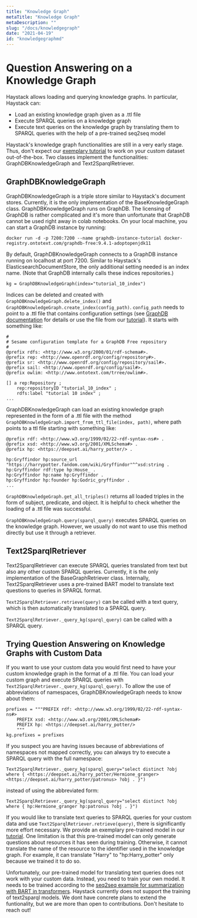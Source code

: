 ```yaml
---
title: "Knowledge Graph"
metaTitle: "Knowledge Graph"
metaDescription: ""
slug: "/docs/knowledgegraph"
date: "2021-04-19"
id: "knowledgegraphmd"
---
```


# Question Answering on a Knowledge Graph

Haystack allows loading and querying knowledge graphs. In particular, Haystack can:
 
* Load an existing knowledge graph given as a .ttl file
* Execute SPARQL queries on a knowledge graph
* Execute text queries on the knowledge graph by translating them to SPARQL queries with the help of a pre-trained seq2seq model

Haystack's knowledge graph functionalities are still in a very early stage. Thus, don't expect our [exemplary tutorial](https://github.com/deepset-ai/haystack/blob/master/tutorials/Tutorial10_Knowledge_Graph.py) to work on your custom dataset out-of-the-box.
Two classes implement the functionalities: GraphDBKnowledgeGraph and Text2SparqlRetriever.

## GraphDBKnowledgeGraph

GraphDBKnowledgeGraph is a triple store similar to Haystack's document stores. Currently, it is the only implementation of the BaseKnowledgeGraph class.
GraphDBKnowledgeGraph runs on GraphDB. The licensing of GraphDB is rather complicated and it's more than unfortunate that GraphDB cannot be used right away in colab notebooks.
On your local machine, you can start a GraphDB instance by running:

```docker run -d -p 7200:7200 --name graphdb-instance-tutorial docker-registry.ontotext.com/graphdb-free:9.4.1-adoptopenjdk11```

By default, GraphDBKnowledgeGraph connects to a GraphDB instance running on localhost at port 7200. 
Similar to Haystack's ElasticsearchDocumentStore, the only additional setting needed is an index name.
(Note that GraphDB internally calls these indices repositories.)

```kg = GraphDBKnowledgeGraph(index="tutorial_10_index")```

Indices can be deleted and created with ```GraphDBKnowledgeGraph.delete_index()``` and ```GraphDBKnowledgeGraph.create_index(config_path)```.
```config_path``` needs to point to a .ttl file that contains configuration settings (see [GraphDB documentation](https://graphdb.ontotext.com/documentation/free/configuring-a-repository.html#configure-a-repository-programmatically) for details or use the file from our [tutorial](https://github.com/deepset-ai/haystack/blob/master/tutorials/Tutorial10_Knowledge_Graph.py)). It starts with something like:

```
#
# Sesame configuration template for a GraphDB Free repository
#
@prefix rdfs: <http://www.w3.org/2000/01/rdf-schema#>.
@prefix rep: <http://www.openrdf.org/config/repository#>.
@prefix sr: <http://www.openrdf.org/config/repository/sail#>.
@prefix sail: <http://www.openrdf.org/config/sail#>.
@prefix owlim: <http://www.ontotext.com/trree/owlim#>.

[] a rep:Repository ;
    rep:repositoryID "tutorial_10_index" ;
    rdfs:label "tutorial 10 index" ;
...
```

GraphDBKnowledgeGraph can load an existing knowledge graph represented in the form of a .ttl file with the method ```GraphDBKnowledgeGraph.import_from_ttl_file(index, path)```, where path points to a ttl file starting with something like:

```
@prefix rdf: <http://www.w3.org/1999/02/22-rdf-syntax-ns#> .
@prefix xsd: <http://www.w3.org/2001/XMLSchema#> .
@prefix hp: <https://deepset.ai/harry_potter/> .

hp:Gryffindor hp:source_url "https://harrypotter.fandom.com/wiki/Gryffindor"^^xsd:string .
hp:Gryffindor rdf:type hp:House_ .
hp:Gryffindor hp:name hp:Gryffindor .
hp:Gryffindor hp:founder hp:Godric_gryffindor .
...
```

```GraphDBKnowledgeGraph.get_all_triples()``` returns all loaded triples in the form of subject, predicate, and object. It is helpful to check whether the loading of a .ttl file was successful.

```GraphDBKnowledgeGraph.query(sparql_query)``` executes SPARQL queries on the knowledge graph. However, we usually do not want to use this method directly but use it through a retriever.

## Text2SparqlRetriever
Text2SparqlRetriever can execute SPARQL queries translated from text but also any other custom SPARQL queries. Currently, it is the only implementation of the BaseGraphRetriever class.
Internally, Text2SparqlRetriever uses a pre-trained BART model to translate text questions to queries in SPARQL format.

```Text2SparqlRetriever.retrieve(query)``` can be called with a text query, which is then automatically translated to a SPARQL query.

```Text2SparqlRetriever._query_kg(sparql_query)``` can be called with a SPARQL query.

## Trying Question Answering on Knowledge Graphs with Custom Data
If you want to use your custom data you would first need to have your custom knowledge graph in the format of a .ttl file.
You can load your custom graph and execute SPARQL queries with ```Text2SparqlRetriever._query_kg(sparql_query)```. To allow the use of abbreviations of namespaces, GraphDBKnowledgeGraph needs to know about them:

```
prefixes = """PREFIX rdf: <http://www.w3.org/1999/02/22-rdf-syntax-ns#>
    PREFIX xsd: <http://www.w3.org/2001/XMLSchema#>
    PREFIX hp: <https://deepset.ai/harry_potter/>
    """
kg.prefixes = prefixes
```

If you suspect you are having issues because of abbreviations of namespaces not mapped correctly, you can always try to execute a SPARQL query with the full namespace:

```Text2SparqlRetriever._query_kg(sparql_query="select distinct ?obj where { <https://deepset.ai/harry_potter/Hermione_granger> <https://deepset.ai/harry_potter/patronus> ?obj . }")```

instead of using the abbreviated form:

```Text2SparqlRetriever._query_kg(sparql_query="select distinct ?obj where { hp:Hermione_granger hp:patronus ?obj . }")```

If you would like to translate text queries to SPARQL queries for your custom data and use ```Text2SparqlRetriever.retrieve(query)```, there is significantly more effort necessary.
We provide an exemplary pre-trained model in our [tutorial](https://github.com/deepset-ai/haystack/blob/master/tutorials/Tutorial10_Knowledge_Graph.py).
One limitation is that this pre-trained model can only generate questions about resources it has seen during training.
Otherwise, it cannot translate the name of the resource to the identifier used in the knowledge graph.
For example, it can translate "Harry" to "hp:Harry_potter" only because we trained it to do so.

Unfortunately, our pre-trained model for translating text queries does not work with your custom data.
Instead, you need to train your own model. It needs to be trained according to the [seq2seq example for summarization with BART in transformers](https://github.com/huggingface/transformers/tree/master/examples/legacy/seq2seq).
Haystack currently does not support the training of text2sparql models. We dont have concrete plans to extend the funtionality, but we are more than open to contributions. Don't hesitate to reach out! 
